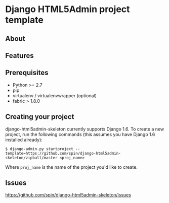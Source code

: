 # Django HTML5Admin project template

## About

## Features

## Prerequisites
- Python >= 2.7
- pip
- virtualenv / virtualenvwrapper (optional)
- fabric > 1.8.0

## Creating your project

django-html5admin-skeleton currently supports Django 1.6. To create
a new project, run the following commands (this assumes you have 
Django 1.6 installed already):

    $ django-admin.py startproject --template=https://github.com/spin/django-html5admin-skeleton/zipball/master <proj_name>


Where ``proj_name`` is the name of the project you'd like to create.


## Issues

https://github.com/spin/django-html5admin-skeleton/issues
